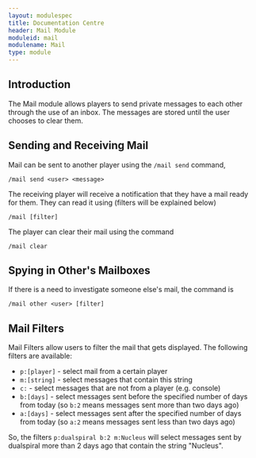 ```yaml
---
layout: modulespec
title: Documentation Centre
header: Mail Module
moduleid: mail
modulename: Mail
type: module
---
```


## Introduction

The Mail module allows players to send private messages to each other through the use of an inbox. The messages are stored until the user chooses to
clear them.

## Sending and Receiving Mail

Mail can be sent to another player using the `/mail send` command,

```
/mail send <user> <message>
```

The receiving player will receive a notification that they have a mail ready for them. They can read it using (filters will be explained below)

``` 
/mail [filter]
```

The player can clear their mail using the command

```
/mail clear
```

## Spying in Other's Mailboxes

If there is a need to investigate someone else's mail, the command is

```
/mail other <user> [filter]
```

## Mail Filters

Mail Filters allow users to filter the mail that gets displayed. The following filters are available:

* `p:[player]` - select mail from a certain player
* `m:[string]` - select messages that contain this string
* `c:` - select messages that are not from a player (e.g. console)
* `b:[days]` - select messages sent before the specified number of days from today (so `b:2` means messages sent more than two days ago)
* `a:[days]` - select messages sent after the specified number of days from today (so `a:2` means messages sent less than two days ago)

So, the filters `p:dualspiral b:2 m:Nucleus` will select messages sent by dualspiral more than 2 days ago that contain the string "Nucleus".